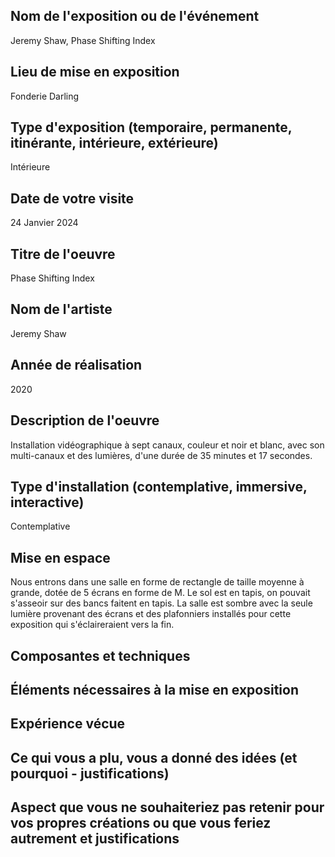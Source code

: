 
## Nom de l'exposition ou de l'événement	
Jeremy Shaw, Phase Shifting Index

## Lieu de mise en exposition	
Fonderie Darling

## Type d'exposition (temporaire, permanente, itinérante, intérieure, extérieure)
Intérieure

## Date de votre visite
24 Janvier 2024

## Titre de l'oeuvre
Phase Shifting Index

## Nom de l'artiste	
Jeremy Shaw

## Année de réalisation
2020

## Description de l'oeuvre
Installation vidéographique à sept canaux, couleur et noir et blanc, avec son multi-canaux et des lumières, d'une durée de 35 minutes et 17 secondes.

## Type d'installation (contemplative, immersive, interactive)	
Contemplative

## Mise en espace
Nous entrons dans une salle en forme de rectangle de taille moyenne à grande, dotée de 5 écrans en forme de M. Le sol est en tapis, on pouvait s'asseoir sur des bancs faitent en tapis. La salle est sombre avec la seule lumière provenant des écrans et des plafonniers installés pour cette exposition qui s'éclaireraient vers la fin.

## Composantes et techniques


## Éléments nécessaires à la mise en exposition

## Expérience vécue	

## Ce qui vous a plu, vous a donné des idées (et pourquoi - justifications)

## Aspect que vous ne souhaiteriez pas retenir pour vos propres créations ou que vous feriez autrement et justifications
